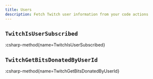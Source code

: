 ```yaml
---
title: Users
description: Fetch Twitch user information from your code actions
---
```


## `TwitchIsUserSubscribed`
:csharp-method{name=TwitchIsUserSubscribed}

## `TwitchGetBitsDonatedByUserId`
:csharp-method{name=TwitchGetBitsDonatedByUserId}
